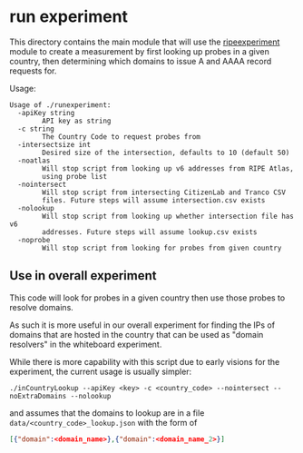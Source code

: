 # run experiment
This directory contains the main module that will use the
[ripeexperiment](../../ripeexperiment) module to create a measurement by first
looking up probes in a given country, then determining which domains to issue A
and AAAA record requests for.

Usage:
```
Usage of ./runexperiment:
  -apiKey string
        API key as string
  -c string
        The Country Code to request probes from
  -intersectsize int
        Desired size of the intersection, defaults to 10 (default 50)
  -noatlas
        Will stop script from looking up v6 addresses from RIPE Atlas,
        using probe list
  -nointersect
        Will stop script from intersecting CitizenLab and Tranco CSV
        files. Future steps will assume intersection.csv exists
  -nolookup
        Will stop script from looking up whether intersection file has v6
        addresses. Future steps will assume lookup.csv exists
  -noprobe
        Will stop script from looking for probes from given country
```

## Use in overall experiment

This code will look for probes in a given country then use those probes to
resolve domains.

As such it is more useful in our overall experiment for finding the IPs of
domains that are hosted in the country that can be used as "domain resolvers" in
the whiteboard experiment.

While there is more capability with this script due to early visions for the experiment, the current usage is usually simpler:

`./inCountryLookup --apiKey <key> -c <country_code> --nointersect --noExtraDomains --nolookup`

and assumes that the domains to lookup are in a file `data/<country_code>_lookup.json` with the form of 

```json
[{"domain":<domain_name>},{"domain":<domain_name_2>}]
```